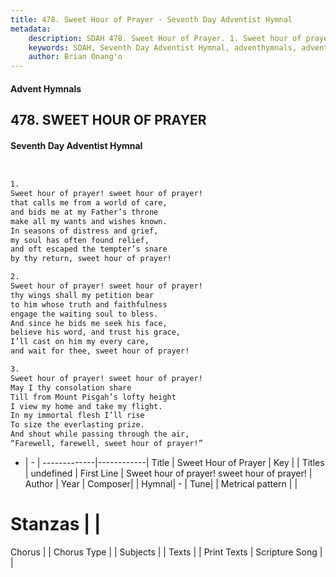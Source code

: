 ```yaml
---
title: 478. Sweet Hour of Prayer - Seventh Day Adventist Hymnal
metadata:
    description: SDAH 478. Sweet Hour of Prayer. 1. Sweet hour of prayer! sweet hour of prayer! that calls me from a world of care, and bids me at my Father’s throne make all my wants and wishes known. In seasons of distress and grief, my soul has often found relief, and oft escaped the tempter’s snare by thy return, sweet hour of prayer!
    keywords: SDAH, Seventh Day Adventist Hymnal, adventhymnals, advent hymnals, Sweet Hour of Prayer, Sweet hour of prayer! sweet hour of prayer! 
    author: Brian Onang'o
---
```


#### Advent Hymnals
## 478. SWEET HOUR OF PRAYER
#### Seventh Day Adventist Hymnal

```txt


1.
Sweet hour of prayer! sweet hour of prayer!
that calls me from a world of care,
and bids me at my Father’s throne
make all my wants and wishes known.
In seasons of distress and grief,
my soul has often found relief,
and oft escaped the tempter’s snare
by thy return, sweet hour of prayer!

2.
Sweet hour of prayer! sweet hour of prayer!
thy wings shall my petition bear
to him whose truth and faithfulness
engage the waiting soul to bless.
And since he bids me seek his face,
believe his word, and trust his grace,
I’ll cast on him my every care,
and wait for thee, sweet hour of prayer!

3.
Sweet hour of prayer! sweet hour of prayer!
May I thy consolation share
Till from Mount Pisgah’s lofty height
I view my home and take my flight.
In my immortal flesh I’ll rise
To size the everlasting prize.
And shout while passing through the air,
“Farewell, farewell, sweet hour of prayer!”


```

- |   -  |
-------------|------------|
Title | Sweet Hour of Prayer |
Key |  |
Titles | undefined |
First Line | Sweet hour of prayer! sweet hour of prayer! |
Author | 
Year | 
Composer|  |
Hymnal|  - |
Tune|  |
Metrical pattern | |
# Stanzas |  |
Chorus |  |
Chorus Type |  |
Subjects |  |
Texts |  |
Print Texts | 
Scripture Song |  |
  

